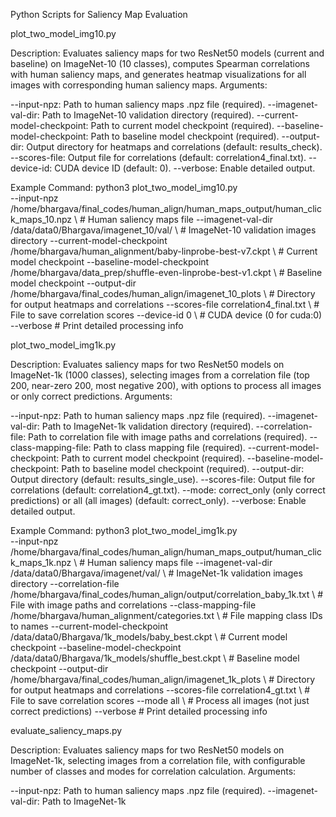 Python Scripts for Saliency Map Evaluation

plot_two_model_img10.py

Description: Evaluates saliency maps for two ResNet50 models (current and baseline) on ImageNet-10 (10 classes), computes Spearman correlations with human saliency maps, and generates heatmap visualizations for all images with corresponding human saliency maps.
Arguments:

--input-npz: Path to human saliency maps .npz file (required).
--imagenet-val-dir: Path to ImageNet-10 validation directory (required).
--current-model-checkpoint: Path to current model checkpoint (required).
--baseline-model-checkpoint: Path to baseline model checkpoint (required).
--output-dir: Output directory for heatmaps and correlations (default: results_check).
--scores-file: Output file for correlations (default: correlation4_final.txt).
--device-id: CUDA device ID (default: 0).
--verbose: Enable detailed output.

Example Command:
python3 plot_two_model_img10.py \
    --input-npz /home/bhargava/final_codes/human_align/human_maps_output/human_click_maps_10.npz \ # Human saliency maps file
    --imagenet-val-dir /data/data0/Bhargava/imagenet_10/val/ \ # ImageNet-10 validation images directory
    --current-model-checkpoint /home/bhargava/human_alignment/baby-linprobe-best-v7.ckpt \ # Current model checkpoint
    --baseline-model-checkpoint /home/bhargava/data_prep/shuffle-even-linprobe-best-v1.ckpt \ # Baseline model checkpoint
    --output-dir /home/bhargava/final_codes/human_align/imagenet_10_plots \ # Directory for output heatmaps and correlations
    --scores-file correlation4_final.txt \ # File to save correlation scores
    --device-id 0 \ # CUDA device (0 for cuda:0)
    --verbose # Print detailed processing info




plot_two_model_img1k.py

Description: Evaluates saliency maps for two ResNet50 models on ImageNet-1k (1000 classes), selecting images from a correlation file (top 200, near-zero 200, most negative 200), with options to process all images or only correct predictions.
Arguments:

--input-npz: Path to human saliency maps .npz file (required).
--imagenet-val-dir: Path to ImageNet-1k validation directory (required).
--correlation-file: Path to correlation file with image paths and correlations (required).
--class-mapping-file: Path to class mapping file (required).
--current-model-checkpoint: Path to current model checkpoint (required).
--baseline-model-checkpoint: Path to baseline model checkpoint (required).
--output-dir: Output directory (default: results_single_use).
--scores-file: Output file for correlations (default: correlation4_gt.txt).
--mode: correct_only (only correct predictions) or all (all images) (default: correct_only).
--verbose: Enable detailed output.

Example Command:
python3 plot_two_model_img1k.py \
    --input-npz /home/bhargava/final_codes/human_align/human_maps_output/human_click_maps_1k.npz \ # Human saliency maps file
    --imagenet-val-dir /data/data0/Bhargava/imagenet/val/ \ # ImageNet-1k validation images directory
    --correlation-file /home/bhargava/final_codes/human_align/output/correlation_baby_1k.txt \ # File with image paths and correlations
    --class-mapping-file /home/bhargava/human_alignment/categories.txt \ # File mapping class IDs to names
    --current-model-checkpoint /data/data0/Bhargava/1k_models/baby_best.ckpt \ # Current model checkpoint
    --baseline-model-checkpoint /data/data0/Bhargava/1k_models/shuffle_best.ckpt \ # Baseline model checkpoint
    --output-dir /home/bhargava/final_codes/human_align/imagenet_1k_plots \ # Directory for output heatmaps and correlations
    --scores-file correlation4_gt.txt \ # File to save correlation scores
    --mode all \ # Process all images (not just correct predictions)
    --verbose # Print detailed processing info




evaluate_saliency_maps.py

Description: Evaluates saliency maps for two ResNet50 models on ImageNet-1k, selecting images from a correlation file, with configurable number of classes and modes for correlation calculation.
Arguments:

--input-npz: Path to human saliency maps .npz file (required).
--imagenet-val-dir: Path to ImageNet-1k
